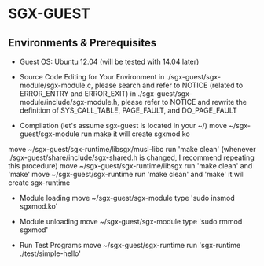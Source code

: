 SGX-GUEST
=======================================

Environments & Prerequisites
----------------------------
- Guest OS: Ubuntu 12.04 (will be tested with 14.04 later)

- Source Code Editing for Your Environment
in ./sgx-guest/sgx-module/sgx-module.c, please search and refer to NOTICE (related to ERROR\_ENTRY and ERROR\_EXIT)
in ./sgx-guest/sgx-module/include/sgx-module.h, please refer to NOTICE and rewrite the definition of SYS\_CALL\_TABLE, PAGE\_FAULT, and DO\_PAGE\_FAULT 


- Compilation
(let's assume sgx-guest is located in your ~/)
move ~/sgx-guest/sgx-module
run make
it will create sgxmod.ko

move ~/sgx-guest/sgx-runtime/libsgx/musl-libc
run 'make clean' (whenever ./sgx-guest/share/include/sgx-shared.h is changed, I recommend repeating this procedure)
move ~/sgx-guest/sgx-runtime/libsgx
run 'make clean' and 'make'
move ~/sgx-guest/sgx-runtime
run 'make clean' and 'make'
it will create sgx-runtime

- Module loading
move ~/sgx-guest/sgx-module
type 'sudo insmod sgxmod.ko'

- Module unloading
move ~/sgx-guest/sgx-module
type 'sudo rmmod sgxmod'

 
- Run Test Programs
move ~/sgx-guest/sgx-runtime
run 'sgx-runtime ./test/simple-hello'



